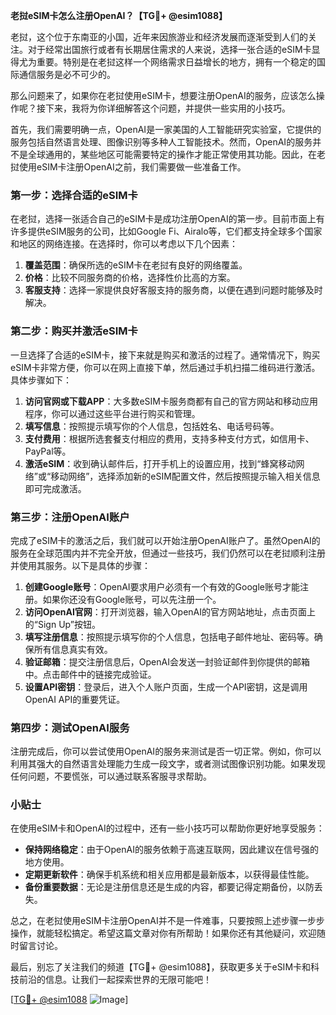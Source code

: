 **老挝eSIM卡怎么注册OpenAI？【TG💪+ @esim1088】**

老挝，这个位于东南亚的小国，近年来因旅游业和经济发展而逐渐受到人们的关注。对于经常出国旅行或者有长期居住需求的人来说，选择一张合适的eSIM卡显得尤为重要。特别是在老挝这样一个网络需求日益增长的地方，拥有一个稳定的国际通信服务是必不可少的。

那么问题来了，如果你在老挝使用eSIM卡，想要注册OpenAI的服务，应该怎么操作呢？接下来，我将为你详细解答这个问题，并提供一些实用的小技巧。

首先，我们需要明确一点，OpenAI是一家美国的人工智能研究实验室，它提供的服务包括自然语言处理、图像识别等多种人工智能技术。然而，OpenAI的服务并不是全球通用的，某些地区可能需要特定的操作才能正常使用其功能。因此，在老挝使用eSIM卡注册OpenAI之前，我们需要做一些准备工作。

### **第一步：选择合适的eSIM卡**

在老挝，选择一张适合自己的eSIM卡是成功注册OpenAI的第一步。目前市面上有许多提供eSIM服务的公司，比如Google Fi、Airalo等，它们都支持全球多个国家和地区的网络连接。在选择时，你可以考虑以下几个因素：

1. **覆盖范围**：确保所选的eSIM卡在老挝有良好的网络覆盖。
2. **价格**：比较不同服务商的价格，选择性价比高的方案。
3. **客服支持**：选择一家提供良好客服支持的服务商，以便在遇到问题时能够及时解决。

### **第二步：购买并激活eSIM卡**

一旦选择了合适的eSIM卡，接下来就是购买和激活的过程了。通常情况下，购买eSIM卡非常方便，你可以在网上直接下单，然后通过手机扫描二维码进行激活。具体步骤如下：

1. **访问官网或下载APP**：大多数eSIM卡服务商都有自己的官方网站和移动应用程序，你可以通过这些平台进行购买和管理。
2. **填写信息**：按照提示填写你的个人信息，包括姓名、电话号码等。
3. **支付费用**：根据所选套餐支付相应的费用，支持多种支付方式，如信用卡、PayPal等。
4. **激活eSIM**：收到确认邮件后，打开手机上的设置应用，找到“蜂窝移动网络”或“移动网络”，选择添加新的eSIM配置文件，然后按照提示输入相关信息即可完成激活。

### **第三步：注册OpenAI账户**

完成了eSIM卡的激活之后，我们就可以开始注册OpenAI账户了。虽然OpenAI的服务在全球范围内并不完全开放，但通过一些技巧，我们仍然可以在老挝顺利注册并使用其服务。以下是具体的步骤：

1. **创建Google账号**：OpenAI要求用户必须有一个有效的Google账号才能注册。如果你还没有Google账号，可以先注册一个。
2. **访问OpenAI官网**：打开浏览器，输入OpenAI的官方网站地址，点击页面上的“Sign Up”按钮。
3. **填写注册信息**：按照提示填写你的个人信息，包括电子邮件地址、密码等。确保所有信息真实有效。
4. **验证邮箱**：提交注册信息后，OpenAI会发送一封验证邮件到你提供的邮箱中。点击邮件中的链接完成验证。
5. **设置API密钥**：登录后，进入个人账户页面，生成一个API密钥，这是调用OpenAI API的重要凭证。

### **第四步：测试OpenAI服务**

注册完成后，你可以尝试使用OpenAI的服务来测试是否一切正常。例如，你可以利用其强大的自然语言处理能力生成一段文字，或者测试图像识别功能。如果发现任何问题，不要慌张，可以通过联系客服寻求帮助。

### **小贴士**

在使用eSIM卡和OpenAI的过程中，还有一些小技巧可以帮助你更好地享受服务：

- **保持网络稳定**：由于OpenAI的服务依赖于高速互联网，因此建议在信号强的地方使用。
- **定期更新软件**：确保手机系统和相关应用都是最新版本，以获得最佳性能。
- **备份重要数据**：无论是注册信息还是生成的内容，都要记得定期备份，以防丢失。

总之，在老挝使用eSIM卡注册OpenAI并不是一件难事，只要按照上述步骤一步步操作，就能轻松搞定。希望这篇文章对你有所帮助！如果你还有其他疑问，欢迎随时留言讨论。

最后，别忘了关注我们的频道【TG💪+ @esim1088】，获取更多关于eSIM卡和科技前沿的信息。让我们一起探索世界的无限可能吧！

[[TG💪+ @esim1088](https://t.me/s/esim1088) ![Image](https://i.postimg.cc/4NQfJmqS/Snipaste-2025-05-13-00-14-12.png)]